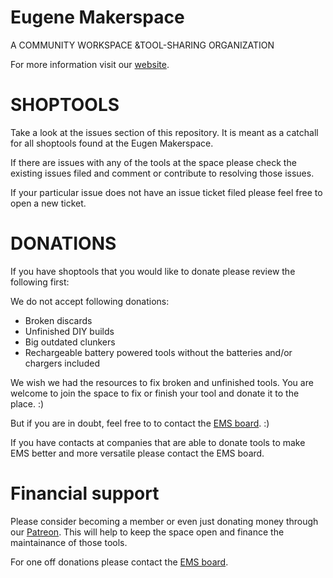 # Eugene Makerspace

A COMMUNITY WORKSPACE &TOOL-SHARING ORGANIZATION

For more information visit our [website](https://eugenemakerspace.com).

# SHOPTOOLS

Take a look at the issues section of this repository. It is meant as a catchall for all shoptools found at the Eugen Makerspace.

If there are issues with any of the tools at the space please check the existing issues filed and comment or contribute to resolving those issues.

If your particular issue does not have an issue ticket filed please feel free to open a new ticket.

# DONATIONS

If you have shoptools that you would like to donate please review the following first:

We do not accept following donations:
* Broken discards
* Unfinished DIY builds
* Big outdated clunkers
* Rechargeable battery powered tools without the batteries and/or chargers included

We wish we had the resources to fix broken and unfinished tools. You are welcome to join the space to fix or finish your tool and donate it to the place. :)

But if you are in doubt, feel free to to contact the [EMS board](mail:board@eugenemakerspace.com). :)

If you have contacts at companies that are able to donate tools to make EMS better and more versatile please contact the EMS board.

# Financial support

Please consider becoming a member or even just donating money through our [Patreon](https://www.patreon.com/eugenemakerspace). This will help to keep the space open and finance the maintainance of those tools.

For one off donations please contact the [EMS board](mail:board@eugenemakerspace.com).

